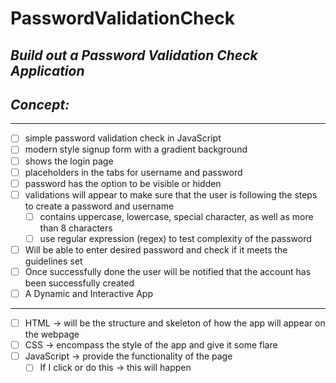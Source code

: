 # PasswordValidationCheck

<!-- can have readme preview open as well to see how it will appear -->
<!-- ## this is a sub heading -->
## *Build out a Password Validation Check Application* 


## *Concept:*
---
<!-- - this is a bullet -->
- [ ] simple password validation check in JavaScript
- [ ] modern style signup form with a gradient background
- [ ] shows the login page
- [ ] placeholders in the tabs for username and password
- [ ] password has the option to be visible or hidden
- [ ] validations will appear to make sure that the user is following the steps to create a password and username
    - [ ] contains uppercase, lowercase, special character, as well as more than 8 characters
    - [ ] use regular expression (regex) to test complexity of the password
- [ ] Will be able to enter desired password and check if it meets the guidelines set
- [ ] Once successfully done the user will be notified that the account has been successfully created
- [ ]  A Dynamic and Interactive App
---
- [ ] HTML → will be the structure and skeleton of how the app will appear on the webpage
- [ ] CSS → encompass the style of the app and give it some flare
- [ ] JavaScript → provide the functionality of the page
    - [ ] If I click or do this → this will happen